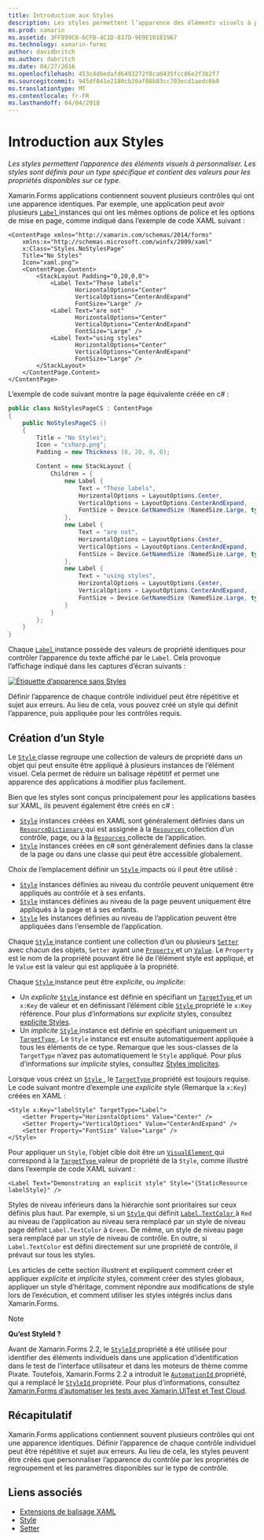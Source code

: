 ```yaml
---
title: Introduction aux Styles
description: Les styles permettent l’apparence des éléments visuels à personnaliser. Les styles sont définis pour un type spécifique et contient des valeurs pour les propriétés disponibles sur ce type.
ms.prod: xamarin
ms.assetid: 3FF899C0-6CFB-4C1D-837D-9E9E10181967
ms.technology: xamarin-forms
author: davidbritch
ms.author: dabritch
ms.date: 04/27/2016
ms.openlocfilehash: 453c4d6edafd6493272f8ca0435fcc86e2f3b2f7
ms.sourcegitcommit: 945df041e2180cb20af08b83cc703ecd1aedc6b0
ms.translationtype: MT
ms.contentlocale: fr-FR
ms.lasthandoff: 04/04/2018
---
```

# <a name="introduction-to-styles"></a>Introduction aux Styles

_Les styles permettent l’apparence des éléments visuels à personnaliser. Les styles sont définis pour un type spécifique et contient des valeurs pour les propriétés disponibles sur ce type._

Xamarin.Forms applications contiennent souvent plusieurs contrôles qui ont une apparence identiques. Par exemple, une application peut avoir plusieurs [ `Label` ](https://developer.xamarin.com/api/type/Xamarin.Forms.Label/) instances qui ont les mêmes options de police et les options de mise en page, comme indiqué dans l’exemple de code XAML suivant :

```xaml
<ContentPage xmlns="http://xamarin.com/schemas/2014/forms"
    xmlns:x="http://schemas.microsoft.com/winfx/2009/xaml"
    x:Class="Styles.NoStylesPage"
    Title="No Styles"
    Icon="xaml.png">
    <ContentPage.Content>
        <StackLayout Padding="0,20,0,0">
            <Label Text="These labels"
                   HorizontalOptions="Center"
                   VerticalOptions="CenterAndExpand"
                   FontSize="Large" />
            <Label Text="are not"
                   HorizontalOptions="Center"
                   VerticalOptions="CenterAndExpand"
                   FontSize="Large" />
            <Label Text="using styles"
                   HorizontalOptions="Center"
                   VerticalOptions="CenterAndExpand"
                   FontSize="Large" />
        </StackLayout>
    </ContentPage.Content>
</ContentPage>
```

L’exemple de code suivant montre la page équivalente créée en c# :

```csharp
public class NoStylesPageCS : ContentPage
{
    public NoStylesPageCS ()
    {
        Title = "No Styles";
        Icon = "csharp.png";
        Padding = new Thickness (0, 20, 0, 0);

        Content = new StackLayout {
            Children = {
                new Label {
                    Text = "These labels",
                    HorizontalOptions = LayoutOptions.Center,
                    VerticalOptions = LayoutOptions.CenterAndExpand,
                    FontSize = Device.GetNamedSize (NamedSize.Large, typeof(Label))
                },
                new Label {
                    Text = "are not",
                    HorizontalOptions = LayoutOptions.Center,
                    VerticalOptions = LayoutOptions.CenterAndExpand,
                    FontSize = Device.GetNamedSize (NamedSize.Large, typeof(Label))
                },
                new Label {
                    Text = "using styles",
                    HorizontalOptions = LayoutOptions.Center,
                    VerticalOptions = LayoutOptions.CenterAndExpand,
                    FontSize = Device.GetNamedSize (NamedSize.Large, typeof(Label))
                }
            }
        };
    }
}
```

Chaque [ `Label` ](https://developer.xamarin.com/api/type/Xamarin.Forms.Label/) instance possède des valeurs de propriété identiques pour contrôler l’apparence du texte affiché par le `Label`. Cela provoque l’affichage indiqué dans les captures d’écran suivants :

[![](introduction-images/no-styles.png "Étiquette d’apparence sans Styles")](introduction-images/no-styles-large.png#lightbox "apparence sans style d’étiquette")

Définir l’apparence de chaque contrôle individuel peut être répétitive et sujet aux erreurs. Au lieu de cela, vous pouvez créé un style qui définit l’apparence, puis appliquée pour les contrôles requis.

## <a name="creating-a-style"></a>Création d’un Style

Le [ `Style` ](https://developer.xamarin.com/api/type/Xamarin.Forms.Style/) classe regroupe une collection de valeurs de propriété dans un objet qui peut ensuite être appliqué à plusieurs instances de l’élément visuel. Cela permet de réduire un balisage répétitif et permet une apparence des applications à modifier plus facilement.

Bien que les styles sont conçus principalement pour les applications basées sur XAML, ils peuvent également être créés en c# :

- [`Style`](https://developer.xamarin.com/api/type/Xamarin.Forms.Style/) instances créées en XAML sont généralement définies dans un [ `ResourceDictionary` ](https://developer.xamarin.com/api/type/Xamarin.Forms.ResourceDictionary/) qui est assignée à la [ `Resources` ](https://developer.xamarin.com/api/property/Xamarin.Forms.VisualElement.Resources/) collection d’un contrôle, page, ou à la [ `Resources` ](https://developer.xamarin.com/api/property/Xamarin.Forms.Application.Resources/) collecte de l’application.
- [`Style`](https://developer.xamarin.com/api/type/Xamarin.Forms.Style/) instances créées en c# sont généralement définies dans la classe de la page ou dans une classe qui peut être accessible globalement.

Choix de l’emplacement définir un [ `Style` ](https://developer.xamarin.com/api/type/Xamarin.Forms.Style/) impacts où il peut être utilisé :

- [`Style`](https://developer.xamarin.com/api/type/Xamarin.Forms.Style/) instances définies au niveau du contrôle peuvent uniquement être appliqués au contrôle et à ses enfants.
- [`Style`](https://developer.xamarin.com/api/type/Xamarin.Forms.Style/) instances définies au niveau de la page peuvent uniquement être appliqués à la page et à ses enfants.
- [`Style`](https://developer.xamarin.com/api/type/Xamarin.Forms.Style/) les instances définies au niveau de l’application peuvent être appliquées dans l’ensemble de l’application.

Chaque [ `Style` ](https://developer.xamarin.com/api/type/Xamarin.Forms.Style/) instance contient une collection d’un ou plusieurs [ `Setter` ](https://developer.xamarin.com/api/type/Xamarin.Forms.Setter/) avec chacun des objets, `Setter` ayant une [ `Property` ](https://developer.xamarin.com/api/property/Xamarin.Forms.Setter.Property/) et un [`Value`](https://developer.xamarin.com/api/property/Xamarin.Forms.Setter.Value/). Le `Property` est le nom de la propriété pouvant être lié de l’élément style est appliqué, et le `Value` est la valeur qui est appliquée à la propriété.

Chaque [ `Style` ](https://developer.xamarin.com/api/type/Xamarin.Forms.Style/) instance peut être *explicite*, ou *implicite*:

- Un *explicite* [ `Style` ](https://developer.xamarin.com/api/type/Xamarin.Forms.Style/) instance est définie en spécifiant un [ `TargetType` ](https://developer.xamarin.com/api/property/Xamarin.Forms.Style.TargetType/) et un `x:Key` de valeur et en définissant l’élément cible [ `Style` ](https://developer.xamarin.com/api/property/Xamarin.Forms.VisualElement.Style/) propriété le `x:Key` référence. Pour plus d’informations sur *explicite* styles, consultez [explicite Styles](~/xamarin-forms/user-interface/styles/explicit.md).
- Un *implicite* [ `Style` ](https://developer.xamarin.com/api/type/Xamarin.Forms.Style/) instance est définie en spécifiant uniquement un [ `TargetType` ](https://developer.xamarin.com/api/property/Xamarin.Forms.Style.TargetType/). Le `Style` instance est ensuite automatiquement appliquée à tous les éléments de ce type. Remarque que les sous-classes de la `TargetType` n’avez pas automatiquement le `Style` appliqué. Pour plus d’informations sur *implicite* styles, consultez [Styles implicites](~/xamarin-forms/user-interface/styles/implicit.md).

Lorsque vous créez un [ `Style` ](https://developer.xamarin.com/api/type/Xamarin.Forms.Style/), le [ `TargetType` ](https://developer.xamarin.com/api/property/Xamarin.Forms.Style.TargetType/) propriété est toujours requise. Le code suivant montre d’exemple une *explicite* style (Remarque la `x:Key`) créées en XAML :

```xaml
<Style x:Key="labelStyle" TargetType="Label">
    <Setter Property="HorizontalOptions" Value="Center" />
    <Setter Property="VerticalOptions" Value="CenterAndExpand" />
    <Setter Property="FontSize" Value="Large" />
</Style>
```

Pour appliquer un `Style`, l’objet cible doit être un [ `VisualElement` ](https://developer.xamarin.com/api/type/Xamarin.Forms.VisualElement/) qui correspond à la [ `TargetType` ](https://developer.xamarin.com/api/property/Xamarin.Forms.Style.TargetType/) valeur de propriété de la `Style`, comme illustré dans l’exemple de code XAML suivant :

```xaml
<Label Text="Demonstrating an explicit style" Style="{StaticResource labelStyle}" />
```

Styles de niveau inférieurs dans la hiérarchie sont prioritaires sur ceux définis plus haut. Par exemple, si un [ `Style` ](https://developer.xamarin.com/api/type/Xamarin.Forms.Style/) qui définit [ `Label.TextColor` ](https://developer.xamarin.com/api/property/Xamarin.Forms.Label.TextColor/) à `Red` au niveau de l’application au niveau sera remplacé par un style de niveau page définit `Label.TextColor` à `Green`. De même, un style de niveau page sera remplacé par un style de niveau de contrôle. En outre, si `Label.TextColor` est défini directement sur une propriété de contrôle, il prévaut sur tous les styles.

Les articles de cette section illustrent et expliquent comment créer et appliquer *explicite* et *implicite* styles, comment créer des styles globaux, appliquer un style d’héritage, comment répondre aux modifications de style lors de l’exécution, et comment utiliser les styles intégrés inclus dans Xamarin.Forms.

> [!NOTE]
> **Qu’est StyleId ?**
>
> Avant de Xamarin.Forms 2.2, le [ `StyleId` ](https://developer.xamarin.com/api/property/Xamarin.Forms.Element.StyleId/) propriété a été utilisée pour identifier des éléments individuels dans une application d’identification dans le test de l’interface utilisateur et dans les moteurs de thème comme Pixate. Toutefois, Xamarin.Forms 2.2 a introduit le [ `AutomationId` ](https://developer.xamarin.com/api/property/Xamarin.Forms.Element.AutomationId/) propriété, qui a remplacé le [ `StyleId` ](https://developer.xamarin.com/api/property/Xamarin.Forms.Element.StyleId/) propriété. Pour plus d’informations, consultez [Xamarin.Forms d’automatiser les tests avec Xamarin.UITest et Test Cloud](~/xamarin-forms/deploy-test/uitest-and-test-cloud.md).

## <a name="summary"></a>Récapitulatif

Xamarin.Forms applications contiennent souvent plusieurs contrôles qui ont une apparence identiques. Définir l’apparence de chaque contrôle individuel peut être répétitive et sujet aux erreurs. Au lieu de cela, les styles peuvent être créés que personnaliser l’apparence du contrôle par les propriétés de regroupement et les paramètres disponibles sur le type de contrôle.


## <a name="related-links"></a>Liens associés

- [Extensions de balisage XAML](~/xamarin-forms/xaml/xaml-basics/xaml-markup-extensions.md)
- [Style](https://developer.xamarin.com/api/type/Xamarin.Forms.Style/)
- [Setter](https://developer.xamarin.com/api/type/Xamarin.Forms.Setter/)

